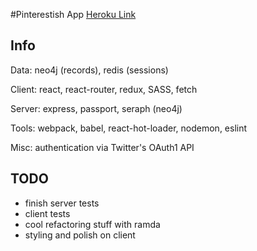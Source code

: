#Pinterestish App
[Heroku Link](https://jomcode-fcc-pinterest.herokuapp.com)

## Info
Data: neo4j (records), redis (sessions)

Client: react, react-router, redux, SASS, fetch

Server: express, passport, seraph (neo4j)

Tools: webpack, babel, react-hot-loader, nodemon, eslint

Misc: authentication via Twitter's OAuth1 API

## TODO
- finish server tests
- client tests
- cool refactoring stuff with ramda
- styling and polish on client
